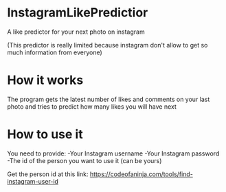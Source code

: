 # InstagramLikePredictior
A like predictor for your next photo on instagram

(This predictor is really limited because instagram don't allow to get so much information from everyone)

# How it works

The program gets the latest number of likes and comments on your last photo and tries to predict how many likes you will have next

# How to use it

You need to provide:
-Your Instagram username
-Your Instagram password
-The id of the person you want to use it (can be yours)

Get the person id at this link: https://codeofaninja.com/tools/find-instagram-user-id


